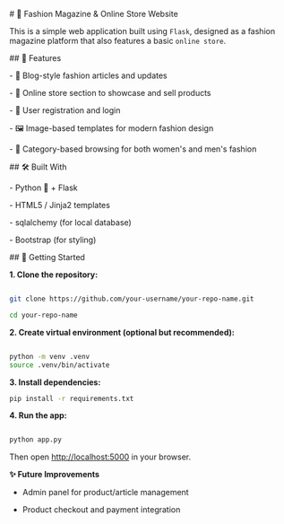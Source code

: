 \# 🧥 Fashion Magazine & Online Store Website

This is a simple web application built using `Flask`, designed as
a fashion magazine platform that also features a basic `online store`.

\## 📌 Features

\- 📰 Blog-style fashion articles and updates

\- 🛒 Online store section to showcase and sell products

\- 👥 User registration and login

\- 🖼️ Image-based templates for modern fashion design

\- 👗 Category-based browsing for both women\'s and men\'s fashion


\## 🛠️ Built With

\- Python 🐍 + Flask

\- HTML5 / Jinja2 templates

\- sqlalchemy (for local database)

\- Bootstrap (for styling)


\## 🚀 Getting Started

**1. Clone the repository:**

```bash

git clone https://github.com/your-username/your-repo-name.git

cd your-repo-name
```
**2. Create virtual environment (optional but recommended):**

```bash

python -m venv .venv
source .venv/bin/activate 

```
**3. Install dependencies:**


```bash
pip install -r requirements.txt
```
**4. Run the app:**

```bash

python app.py
```
Then open [http://localhost:5000](http://localhost:5000)
in your browser.

**✨ Future Improvements**

- Admin panel for product/article management

- Product checkout and payment integration
